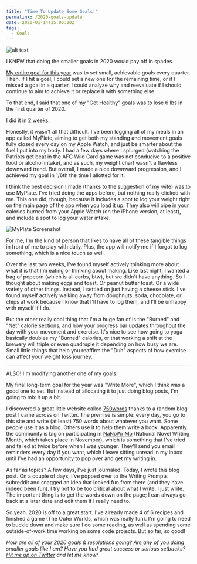 ```yaml
---
title: "Time To Update Some Goals!"
permalink: /2020-goals-update
date: 2020-01-14T15:00:00Z
tags: 
  - Goals
---
```


![alt text][headerImg]

I KNEW that doing the smaller goals in 2020 would pay off in spades.

[My entire goal for this year][2020goals] was to set small, achievable goals every quarter. Then, if I hit a goal, I could set a new one for the remaining time, or if I missed a goal in a quarter, I could analyze why and reevaluate if I should continue to aim to achieve it or replace it with something else.

To that end, I said that one of my "Get Healthy" goals was to lose 6 lbs in the first quarter of 2020.

I did it in 2 weeks.

Honestly, it wasn't all that difficult. I've been logging all of my meals in an app called MyPlate, aiming to get both my standing and movement goals fully closed every day on my Apple Watch, and just be smarter about the fuel I put into my body. I had a few days where I splurged (watching the Patriots get beat in the AFC Wild Card game was not conducive to a positive food or alcohol intake), and as such, my weight chart wasn't a flawless downward trend. But overall, I made a nice downward progression, and I achieved my goal in 1/6th the time I allotted for it.

I think the best decision I made (thanks to the suggestion of my wife) was to use MyPlate. I've tried doing the apps before, but nothing really clicked with me. This one did, though, because it includes a spot to log your weight right on the main page of the app when you load it up. They also will pipe in your calories burned from your Apple Watch (on the iPhone version, at least), and include a spot to log your water intake.

![MyPlate Screenshot][myPlate]

For me, I'm the kind of person that likes to have all of these tangible things in front of me to play with daily. Plus, the app will notify me if I forgot to log something, which is a nice touch as well.

Over the last two weeks, I've found myself actively thinking more about what it is that I'm eating or thinking about making. Like last night; I wanted a bag of popcorn (which is all carbs, btw), but we didn't have anything. So I thought about making eggs and toast. Or peanut butter toast. Or a wide variety of other things. Instead, I settled on just having a cheese stick. I've found myself actively walking away from doughnuts, soda, chocolate, or chips at work because I know that I'll have to log them, and I'll be unhappy with myself if I do.

But the other really cool thing that I'm a huge fan of is the "Burned" and "Net" calorie sections, and how your progress bar updates throughout the day with your movement and exercise. It's nice to see how going to yoga basically doubles my "Burned" calories, or that working a shift at the brewery will triple or even quadruple it depending on how busy we are. Small little things that help you reaffirm the "Duh" aspects of how exercise can affect your weight loss journey.

---

ALSO! I'm modifying another one of my goals.

My final long-term goal for the year was "Write More", which I think was a good one to set. But instead of allocating it to just doing blog posts, I'm going to mix it up a bit.

I discovered a great little website called [750words](https://750words.com/) thanks to a random blog post I came across on Twitter. The premise is simple: every day, you go to this site and write (at least) 750 words about whatever you want. Some people use it as a blog. Others use it to help them write a book. Apparently the community is big on participating in [NaNoWriMo](https://www.nanowrimo.org/) (National Novel Writing Month, which takes place in November), which is something that I've tried and failed at twice before when I was younger. They'll send you email reminders every day if you want, which I leave sitting unread in my inbox until I've had an opportunity to pop over and get my writing in.

As far as topics? A few days, I've just journaled. Today, I wrote this blog post. On a couple of days, I've popped over to the Writing Prompts subreddit and snagged an idea that looked fun from there (and they have indeed been fun). I try not to be too critical about what I write, I just write. The important thing is to get the words down on the page; I can always go back at a later date and edit them if I really need to.

So yeah. 2020 is off to a great start. I've already made 4 of 6 recipes and finished a game (The Outer Worlds, which was really fun). I'm going to need to buckle down and make sure I do some reading, as well as spending some outside-of-work time working on some code projects. But so far, so good!

*How are all of your 2020 goals & resolutions going? Are any of you doing smaller goals like I am? Have you had great success or serious setbacks? [Hit me up on Twitter][twitter] and let me know!*

[headerImg]: https://i.imgur.com/uxX3gc8.png
[myPlate]: https://i.imgur.com/agwKUrN.png
[2020goals]: https://niclake.me/2020-goals
[twitter]: http://twitter.com/niclake